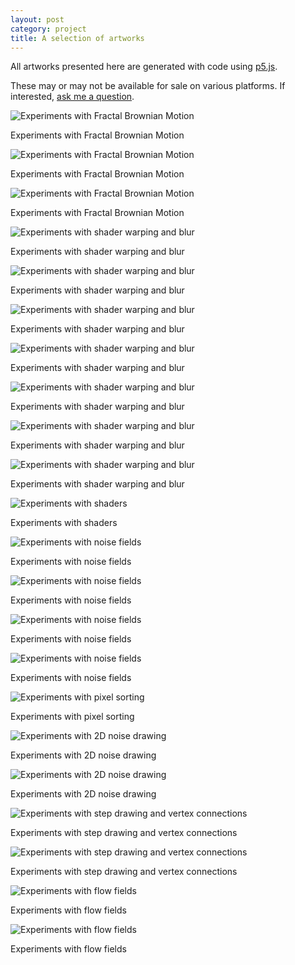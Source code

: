 ```yaml
---
layout: post
category: project
title: A selection of artworks
---
```


All artworks presented here are generated with code using [p5.js](https://p5js.org/). 

These may or may not be available for sale on various platforms. If interested, [ask me a question](mailto:hello@superblob.studio).

![Experiments with Fractal Brownian Motion](/assets/img/artworks/fbm-2.png)
<div class="caption">Experiments with Fractal Brownian Motion</div>

![Experiments with Fractal Brownian Motion](/assets/img/artworks/fbm-1.png)
<div class="caption">Experiments with Fractal Brownian Motion</div>

![Experiments with Fractal Brownian Motion](/assets/img/artworks/fbm-3.png)
<div class="caption">Experiments with Fractal Brownian Motion</div>

![Experiments with shader warping and blur](/assets/img/artworks/moment-time.jpg)
<div class="caption">Experiments with shader warping and blur</div>

![Experiments with shader warping and blur](/assets/img/artworks/moment-time-2.jpg)
<div class="caption">Experiments with shader warping and blur</div>

![Experiments with shader warping and blur](/assets/img/artworks/moment-time-3.png)
<div class="caption">Experiments with shader warping and blur</div>

![Experiments with shader warping and blur](/assets/img/artworks/moment-time-4.png)
<div class="caption">Experiments with shader warping and blur</div>

![Experiments with shader warping and blur](/assets/img/artworks/moment-time-5.jpg)
<div class="caption">Experiments with shader warping and blur</div>

![Experiments with shader warping and blur](/assets/img/artworks/moment-time-6.jpg)
<div class="caption">Experiments with shader warping and blur</div>

![Experiments with shader warping and blur](/assets/img/artworks/moment-time-7.jpg)
<div class="caption">Experiments with shader warping and blur</div>

![Experiments with shaders](/assets/img/artworks/neon-city.png)
<div class="caption">Experiments with shaders</div>

![Experiments with noise fields](/assets/img/artworks/painting-1.png)
<div class="caption">Experiments with noise fields</div>

![Experiments with noise fields](/assets/img/artworks/painting-2.png)
<div class="caption">Experiments with noise fields</div>

![Experiments with noise fields](/assets/img/artworks/painting-3.png)
<div class="caption">Experiments with noise fields</div>

![Experiments with noise fields](/assets/img/artworks/pixel-sort-1.jpg)
<div class="caption">Experiments with noise fields</div>

![Experiments with pixel sorting](/assets/img/artworks/pixel-sort-2.png)
<div class="caption">Experiments with pixel sorting</div>

![Experiments with 2D noise drawing](/assets/img/artworks/scribble-1.png)
<div class="caption">Experiments with 2D noise drawing</div>

![Experiments with 2D noise drawing](/assets/img/artworks/scribble-2.png)
<div class="caption">Experiments with 2D noise drawing</div>

![Experiments with step drawing and vertex connections](/assets/img/artworks/threads-1.png)
<div class="caption">Experiments with step drawing and vertex connections</div>

![Experiments with step drawing and vertex connections](/assets/img/artworks/threads-2.jpg)
<div class="caption">Experiments with step drawing and vertex connections</div>

![Experiments with flow fields](/assets/img/artworks/botany.png)
<div class="caption">Experiments with flow fields</div>

![Experiments with flow fields](/assets/img/artworks/botany-2.png)
<div class="caption">Experiments with flow fields</div>